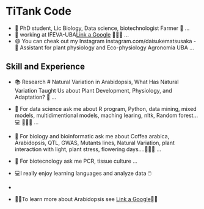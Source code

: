 
# TiTank Code

* 🔭 PhD student, Lic Biology, Data science, biotechnologist  Farmer 👺 ...
* 🌱 working at IFEVA-UBA[Link a Google](http://www.ifeva.edu.ar/) 🌲🌲🌲 ...
* 😄 You can cheak out my Instagram instagram.com/daisukematsusaka 
-🏫 Assistant for plant physiology and Eco-physiology Agronomia UBA ...
## Skill and Experience 

* 📚 Research # Natural Variation in Arabidopsis, What Has Natural Variation Taught Us about Plant Development, Physiology, and Adaptation? 📑 ...
* 💬 For data science ask me about R program, Python, data mining, mixed models, multidimentional models, maching learing, nltk, Random forest... 💻 🦈🦈🦈 ...
* 💬 For biology and bioinformatic ask me about  Coffea arabica, Arabidopsis, QTL, GWAS, Mutants lines, Natural Variation, plant interaction with light, plant stress, flowering days....🦈🦈🦈 ...   
* 💬 For biotecnology ask me PCR, tissue culture ...

* 💻I really enjoy learning languages and analyze data 🖱️
* 


* 👋👋To learn more about Arabidopsis see [Link a Google](https://www.arabidopsis.org/index.jsp)👋👋
<!--
**danielmatsusaka/danielmatsusaka** is a ✨ _special_ ✨ repository because its `README.md` (this file) appears on your GitHub profile.

Here are some ideas to get you started:

- 🔭 xxxxxI’m  workicurrentlyng on ...
- 🌱 I’m currently learning ...
- 👯 I’m looking to collaborate on ...
- 🤔 I’m looking for help with ...
- 💬 Ask me about ...
- 📫 How to reach me: ...
- 😄 Pronouns: ...
- ⚡ Fun fact: ...
-->
